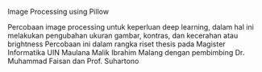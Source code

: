 Image Processing using Pillow

Percobaan image processing untuk keperluan deep learning, dalam hal ini melakukan pengubahan ukuran gambar, kontras, dan kecerahan atau brightness
Percobaan ini dalam rangka riset thesis pada Magister Informatika UIN Maulana Malik Ibrahim Malang dengan pembimbing Dr. Muhammad Faisan dan Prof. Suhartono
